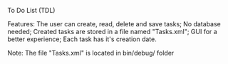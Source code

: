 To Do List (TDL)

Features:
The user can create, read, delete and save tasks;
No database needed;
Created tasks are stored in a file named "Tasks.xml";
GUI for a better experience;
Each task has it's creation date.

Note:
The file "Tasks.xml" is located in bin/debug/ folder

